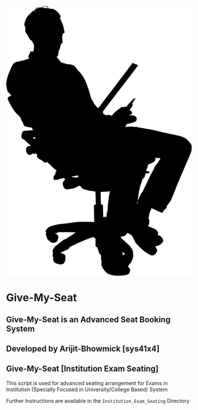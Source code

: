 <p align="center"><img src="images/icon.png"></p>


# Give-My-Seat
## Give-My-Seat is an Advanced Seat Booking System
**Developed by Arijit-Bhowmick [sys41x4]**
---

## Give-My-Seat [Institution Exam Seating]

This script is used for advanced seating arrangement
for Exams in Institution (Specially Focused in University/College Based) System

Further Instructions are available in the `Institution_Exam_Seating` Directory

